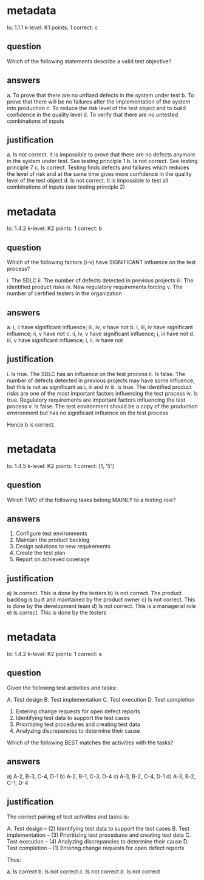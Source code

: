 # metadata
lo: 1.1.1
k-level: K1
points: 1
correct: c

## question
Which of the following statements describe a valid test objective?

## answers
a. To prove that there are no unfixed defects in the system under test
b. To prove that there will be no failures after the implementation of the system into production
c. To reduce the risk level of the test object and to build confidence in the quality level
d. To verify that there are no untested combinations of inputs

## justification
a. Is not correct. It is impossible to prove that there are no defects anymore in the system under test.
   See testing principle 1
b. Is not correct. See testing principle 7
c. Is correct. Testing finds defects and failures which reduces the level of risk and at the same time
   gives more confidence in the quality level of the test object
d. Is not correct. It is impossible to test all combinations of inputs (see testing principle 2)

# metadata
lo: 1.4.2
k-level: K2
points: 1
correct: b

## question
Which of the following factors (i-v) have SIGNIFICANT influence on the test process?

i. The SDLC
ii. The number of defects detected in previous projects
iii. The identified product risks
iv. New regulatory requirements forcing
v. The number of certified testers in the organization

## answers
a. i, ii have significant influence; iii, iv, v have not
b. i, iii, iv have significant influence; ii, v have not
c. ii, iv, v have significant influence; i, iii have not
d. iii, v have significant influence; i, ii, iv have not

## justification
i.   Is true. The SDLC has an influence on the test process
ii.  Is false. The number of defects detected in previous projects may have
     some influence, but this is not as significant as i, iii and iv
iii. Is true. The identified product risks are one of the most important
     factors influencing the test process
iv.  Is true. Regulatory requirements are important factors influencing the
     test process
v.   Is false. The test environment should be a copy of the production
     environment but has no significant influence on the test process

Hence b is correct.

# metadata
lo: 1.4.5
k-level: K2
points: 1
correct: [1, '5']

## question
Which TWO of the following tasks belong MAINLY to a testing role?

## answers
1. Configure test environments
2. Maintain the product backlog
3. Design solutions to new requirements
4. Create the test plan
5. Report on achieved coverage

## justification
a) Is correct. This is done by the testers
b) Is not correct. The product backlog is built and maintained by the product owner
c) Is not correct. This is done by the development team
d) Is not correct. This is a managerial role
e) Is correct. This is done by the testers

# metadata
lo: 1.4.2
k-level: K2
points: 1
correct: a

## question
Given the following test activities and tasks:

A. Test design
B. Test implementation
C. Test execution
D. Test completion

1. Entering change requests for open defect reports
2. Identifying test data to support the test cases
3. Prioritizing test procedures and creating test data
4. Analyzing discrepancies to determine their cause

Which of the following BEST matches the activities with the tasks?

## answers
a) A-2, B-3, C-4, D-1
b) A-2, B-1, C-3, D-4
c) A-3, B-2, C-4, D-1
d) A-3, B-2, C-1, D-4

## justification
The correct pairing of test activities and tasks is:

A. Test design – (2) Identifying test data to support the test cases
B. Test implementation – (3) Prioritizing test procedures and creating test data
C. Test execution – (4) Analyzing discrepancies to determine their cause
D. Test completion – (1) Entering change requests for open defect reports

Thus:

a. Is correct
b. Is not correct
c. Is not correct
d. Is not correct
